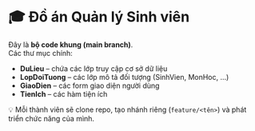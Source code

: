 ﻿# 🎓 Đồ án Quản lý Sinh viên

Đây là **bộ code khung (main branch)**.  
Các thư mục chính:
- **DuLieu** – chứa các lớp truy cập cơ sở dữ liệu  
- **LopDoiTuong** – các lớp mô tả đối tượng (SinhVien, MonHoc, ...)  
- **GiaoDien** – các form giao diện người dùng  
- **TienIch** – các hàm tiện ích  

💡 Mỗi thành viên sẽ clone repo, tạo nhánh riêng (`feature/<tên>`) và phát triển chức năng của mình.
